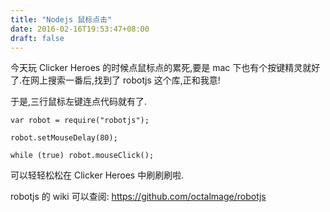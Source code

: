 ```yaml
---
title: "Nodejs 鼠标点击"
date: 2016-02-16T19:53:47+08:00
draft: false
---
```

今天玩 Clicker Heroes 的时候点鼠标点的累死,要是 mac 下也有个按键精灵就好了.在网上搜索一番后,找到了 robotjs 这个库,正和我意!

于是,三行鼠标左键连点代码就有了.
```
var robot = require("robotjs");

robot.setMouseDelay(80);

while (true) robot.mouseClick();
```

可以轻轻松松在 Clicker Heroes 中刷刷刷啦.

robotjs 的 wiki 可以查阅: https://github.com/octalmage/robotjs
